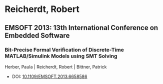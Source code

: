 # Reicherdt, Robert

## EMSOFT 2013: 13th International Conference on Embedded Software

### Bit-Precise Formal Verification of Discrete-Time MATLAB/Simulink Models using SMT Solving
Herber, Paula | Reicherdt, Robert | Bittner, Patrick
* DOI: [10.1109/EMSOFT.2013.6658586](https://doi.org/10.1109/EMSOFT.2013.6658586)

